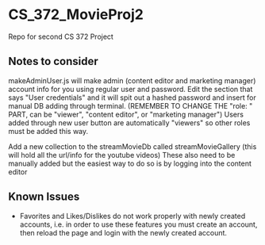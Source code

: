 # CS_372_MovieProj2
Repo for second CS 372 Project

## Notes to consider

makeAdminUser.js will make admin (content editor and marketing manager) account info for you using regular user and password. 
Edit the section that says "User credentials" and it will spit out a hashed password and insert for manual DB adding through terminal. (REMEMBER TO CHANGE THE "role: " PART, can be "viewer", "content editor", or "marketing manager") Users added through new user button are automatically "viewers" so other roles must be added this way. 

Add a new collection to the streamMovieDb called streamMovieGallery (this will hold all the url/info for the youtube videos)
These also need to be manually added but the easiest way to do so is by logging into the content editor 

## Known Issues

- Favorites and Likes/Dislikes do not work properly with newly created accounts, i.e. in order to use these features you must create an account, then reload the page and login with the newly created account.
